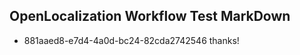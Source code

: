 ## OpenLocalization Workflow Test MarkDown
* 881aaed8-e7d4-4a0d-bc24-82cda2742546 
thanks!<!--HONumber=Mar16_HO2-->
